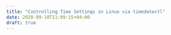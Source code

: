 ```yaml
---
title: "Controlling Time Settings in Linux via timedatectl"
date: 2020-09-18T11:09:15+04:00
draft: true
---
```


<!-- Silence is golden -->

